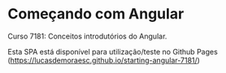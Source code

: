 # Começando com Angular
Curso 7181: Conceitos introdutórios do Angular. 

Esta SPA está disponível para utilização/teste no Github Pages (https://lucasdemoraesc.github.io/starting-angular-7181/)

